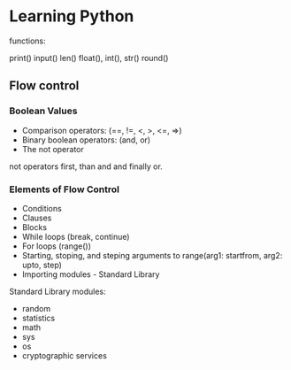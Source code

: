 # Learning Python

functions:

print()
input()
len()
float(), int(), str()
round()

## Flow control

### Boolean Values

- Comparison operators: (==, !=, <, >, <=, =>)
- Binary boolean operators: (and, or)
- The not operator

not operators first, than and and finally or.

### Elements of Flow Control

- Conditions
- Clauses
- Blocks
- While loops (break, continue)
- For loops (range())
- Starting, stoping, and steping arguments to range(arg1: startfrom, arg2: upto, step)
- Importing modules - Standard Library

Standard Library modules:

- random
- statistics
- math
- sys
- os
- cryptographic services
